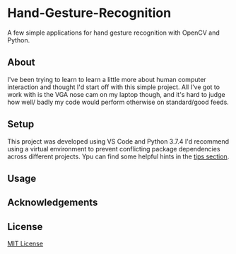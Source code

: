 # Hand-Gesture-Recognition
A few simple applications for hand gesture recognition with OpenCV and Python. 

## About
I've been trying to learn to learn a little more about human computer interaction and thought I'd start off with this simple project.
All I've got to work with is the VGA nose cam on my laptop though, and it's hard to judge how well/ badly my code would perform otherwise on standard/good feeds.

## Setup

This project was developed using VS Code and Python 3.7.4
I'd recommend using a virtual environment to prevent conflicting package dependencies across different projects. Ypu can find some helpful hints in the [tips section](./blob/master/Tips.md).

## Usage

## Acknowledgements


## License

[MIT License](./blob/master/LICENSE)
